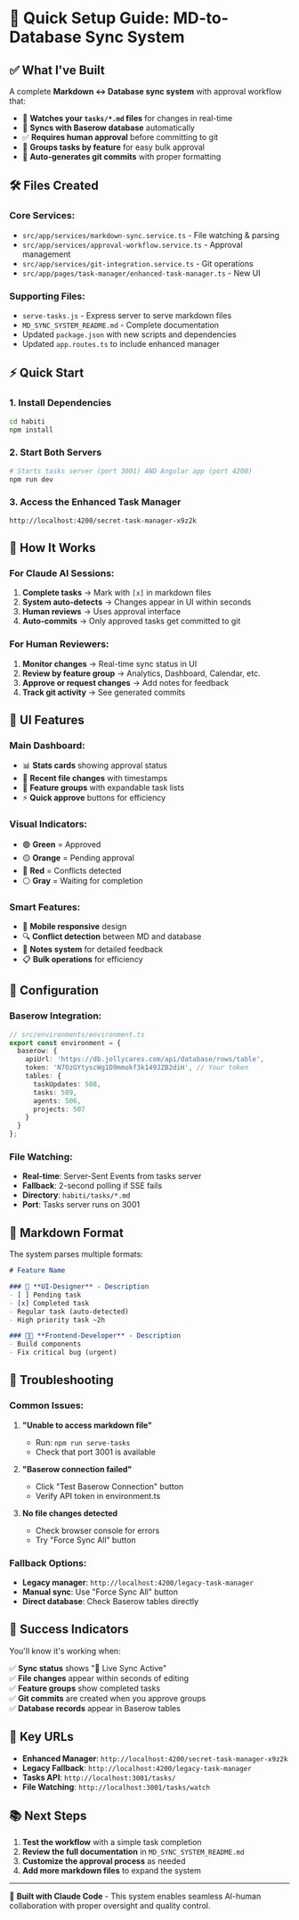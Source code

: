 # 🚀 Quick Setup Guide: MD-to-Database Sync System

## ✅ What I've Built

A complete **Markdown ↔ Database sync system** with approval workflow that:

- 📄 **Watches your `tasks/*.md` files** for changes in real-time
- 🔄 **Syncs with Baserow database** automatically  
- ✅ **Requires human approval** before committing to git
- 🎯 **Groups tasks by feature** for easy bulk approval
- 📝 **Auto-generates git commits** with proper formatting

## 🛠️ Files Created

### **Core Services:**
- `src/app/services/markdown-sync.service.ts` - File watching & parsing
- `src/app/services/approval-workflow.service.ts` - Approval management  
- `src/app/services/git-integration.service.ts` - Git operations
- `src/app/pages/task-manager/enhanced-task-manager.ts` - New UI

### **Supporting Files:**
- `serve-tasks.js` - Express server to serve markdown files
- `MD_SYNC_SYSTEM_README.md` - Complete documentation
- Updated `package.json` with new scripts and dependencies
- Updated `app.routes.ts` to include enhanced manager

## ⚡ Quick Start

### 1. Install Dependencies
```bash
cd habiti
npm install
```

### 2. Start Both Servers
```bash
# Starts tasks server (port 3001) AND Angular app (port 4200)
npm run dev
```

### 3. Access the Enhanced Task Manager
```
http://localhost:4200/secret-task-manager-x9z2k
```

## 🎯 How It Works

### **For Claude AI Sessions:**
1. **Complete tasks** → Mark with `[x]` in markdown files
2. **System auto-detects** → Changes appear in UI within seconds  
3. **Human reviews** → Uses approval interface
4. **Auto-commits** → Only approved tasks get committed to git

### **For Human Reviewers:**
1. **Monitor changes** → Real-time sync status in UI
2. **Review by feature group** → Analytics, Dashboard, Calendar, etc.
3. **Approve or request changes** → Add notes for feedback
4. **Track git activity** → See generated commits

## 🎨 UI Features

### **Main Dashboard:**
- 📊 **Stats cards** showing approval status
- 📁 **Recent file changes** with timestamps  
- 🎯 **Feature groups** with expandable task lists
- ⚡ **Quick approve** buttons for efficiency

### **Visual Indicators:**
- 🟢 **Green** = Approved
- 🟡 **Orange** = Pending approval  
- 🔴 **Red** = Conflicts detected
- ⚪ **Gray** = Waiting for completion

### **Smart Features:**
- 📱 **Mobile responsive** design
- 🔍 **Conflict detection** between MD and database
- 📝 **Notes system** for detailed feedback
- 📋 **Bulk operations** for efficiency

## 🔧 Configuration

### **Baserow Integration:**
```typescript
// src/environments/environment.ts
export const environment = {
  baserow: {
    apiUrl: 'https://db.jollycares.com/api/database/rows/table',
    token: 'N7OzGYtyscWg1D9mmokf3k149JZB2diH', // Your token
    tables: {
      taskUpdates: 508,
      tasks: 509,
      agents: 506,
      projects: 507
    }
  }
};
```

### **File Watching:**
- **Real-time**: Server-Sent Events from tasks server
- **Fallback**: 2-second polling if SSE fails
- **Directory**: `habiti/tasks/*.md`
- **Port**: Tasks server runs on 3001

## 📝 Markdown Format

The system parses multiple formats:

```markdown
# Feature Name

### 🎨 **UI-Designer** - Description
- [ ] Pending task
- [x] Completed task  
- Regular task (auto-detected)
- High priority task ~2h

### 👨‍💻 **Frontend-Developer** - Description
- Build components
- Fix critical bug (urgent)
```

## 🚨 Troubleshooting

### **Common Issues:**

1. **"Unable to access markdown file"**
   - Run: `npm run serve-tasks` 
   - Check that port 3001 is available

2. **"Baserow connection failed"**
   - Click "Test Baserow Connection" button
   - Verify API token in environment.ts

3. **No file changes detected**
   - Check browser console for errors
   - Try "Force Sync All" button

### **Fallback Options:**
- **Legacy manager**: `http://localhost:4200/legacy-task-manager`
- **Manual sync**: Use "Force Sync All" button
- **Direct database**: Check Baserow tables directly

## 🎉 Success Indicators

You'll know it's working when:

✅ **Sync status** shows "📡 Live Sync Active"  
✅ **File changes** appear within seconds of editing  
✅ **Feature groups** show completed tasks  
✅ **Git commits** are created when you approve groups  
✅ **Database records** appear in Baserow tables

## 🔗 Key URLs

- **Enhanced Manager**: `http://localhost:4200/secret-task-manager-x9z2k`
- **Legacy Fallback**: `http://localhost:4200/legacy-task-manager`  
- **Tasks API**: `http://localhost:3001/tasks/`
- **File Watching**: `http://localhost:3001/tasks/watch`

## 📚 Next Steps

1. **Test the workflow** with a simple task completion
2. **Review the full documentation** in `MD_SYNC_SYSTEM_README.md`  
3. **Customize the approval process** as needed
4. **Add more markdown files** to expand the system

---

🤖 **Built with Claude Code** - This system enables seamless AI-human collaboration with proper oversight and quality control.